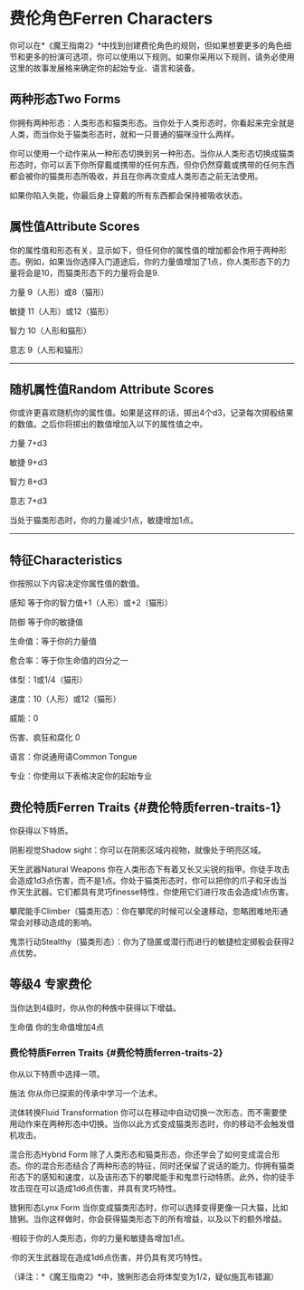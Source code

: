 # 费伦角色Ferren Characters

你可以在*《魔王指南2》*中找到创建费伦角色的规则，但如果想要更多的角色细节和更多的扮演可选项，你可以使用以下规则。如果你采用以下规则，请务必使用这里的故事发展格来确定你的起始专业、语言和装备。

## 两种形态Two Forms

你拥有两种形态：人类形态和猫类形态。当你处于人类形态时，你看起来完全就是人类，而当你处于猫类形态时，就和一只普通的猫咪没什么两样。

你可以使用一个动作来从一种形态切换到另一种形态。当你从人类形态切换成猫类形态时，你可以丢下你所穿戴或携带的任何东西，但你仍然穿戴或携带的任何东西都会被你的猫类形态所吸收，并且在你再次变成人类形态之前无法使用。

如果你陷入失能，你最后身上穿戴的所有东西都会保持被吸收状态。

## 属性值Attribute Scores

你的属性值和形态有关，显示如下，但任何你的属性值的增加都会作用于两种形态。例如，如果当你选择入门道途后，你的力量值增加了1点，你人类形态下的力量将会是10，而猫类形态下的力量将会是9.

力量 9（人形）或8（猫形）

敏捷 11（人形）或12（猫形）

智力 10（人形和猫形）

意志 9（人形和猫形）

------------------------------------------------------------------------

## 随机属性值Random Attribute Scores

你或许更喜欢随机你的属性值。如果是这样的话，掷出4个d3，记录每次掷骰结果的数值。之后你将掷出的数值增加入以下的属性值之中。

力量 7+d3

敏捷 9+d3

智力 8+d3

意志 7+d3

当处于猫类形态时，你的力量减少1点，敏捷增加1点。

------------------------------------------------------------------------

## 特征Characteristics

你按照以下内容决定你属性值的数值。

感知 等于你的智力值+1（人形）或+2（猫形）

防御 等于你的敏捷值

生命值：等于你的力量值

愈合率：等于你生命值的四分之一

体型：1或1/4（猫形）

速度：10（人形）或12（猫形）

威能：0

伤害、疯狂和腐化 0

语言：你说通用语Common Tongue

专业：你使用以下表格决定你的起始专业

## 费伦特质Ferren Traits {#费伦特质ferren-traits-1}

你获得以下特质。

阴影视觉Shadow sight：你可以在阴影区域内视物，就像处于明亮区域。

天生武器Natural Weapons
你在人类形态下有着又长又尖锐的指甲。你徒手攻击会造成1d3点伤害，而不是1点。你处于猫类形态时，你可以把你的爪子和牙齿当作天生武器。它们都具有灵巧finesse特性，你使用它们进行攻击会造成1点伤害。

攀爬能手Climber（猫类形态）：你在攀爬的时候可以全速移动，忽略困难地形通常会对移动造成的影响。

鬼祟行动Stealthy（猫类形态）：你为了隐匿或潜行而进行的敏捷检定掷骰会获得2点优势。

## 等级4 专家费伦

当你达到4级时，你从你的种族中获得以下增益。

生命值 你的生命值增加4点

### 费伦特质Ferren Traits {#费伦特质ferren-traits-2}

你从以下特质中选择一项。

施法 你从你已探索的传承中学习一个法术。

流体转换Fluid Transformation
你可以在移动中自动切换一次形态，而不需要使用动作来在两种形态中切换。当你以此方式变成猫类形态时，你的移动不会触发借机攻击。

混合形态Hybrid Form
除了人类形态和猫类形态，你还学会了如何变成混合形态。你的混合形态结合了两种形态的特征，同时还保留了说话的能力。你拥有猫类形态下的感知和速度，以及该形态下的攀爬能手和鬼祟行动特质。此外，你的徒手攻击现在可以造成1d6点伤害，并具有灵巧特性。

猞猁形态Lynx Form
当你变成猫类形态时，你可以选择变得更像一只大猫，比如猞猁。当你这样做时，你会获得猫类形态下的所有增益，以及以下的额外增益。

·相较于你的人类形态，你的力量和敏捷各增加1点。

·你的天生武器现在造成1d6点伤害，并仍具有灵巧特性。

（译注：*《魔王指南2》*中，猞猁形态会将体型变为1/2，疑似施瓦布错漏）
